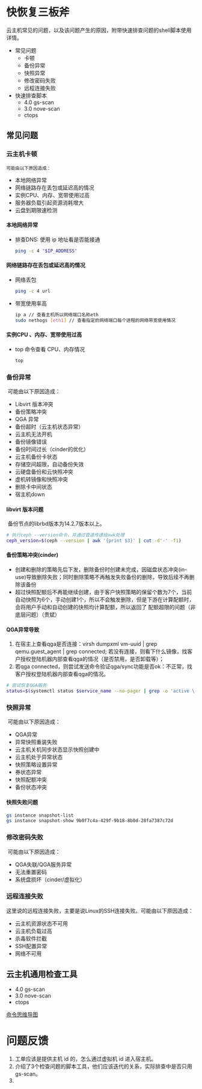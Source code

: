 #  快恢复三板斧

​	云主机常见的问题，以及该问题产生的原因，附带快速排查问题的shell脚本使用详情。

- 常见问题
  - 卡顿
  - 备份异常
  - 快照异常
  - 修改密码失败
  - 远程连接失败
- 快速排查脚本
  - 4.0 gs-scan
  - 3.0 nove-scan
  - ctops

## 常见问题

### 云主机卡顿

 	可能由以下原因造成：

- 本地网络异常
- 网络链路存在丢包或延迟高的情况
- 实例CPU、内存、宽带使用过高
- 服务器负载引起资源消耗增大
- 云盘到期限速检测

#### 本地网络异常

- 排查DNS: 使用 ip 地址看是否能接通

  ```bash
  ping -c 4 "$IP_ADDRESS"
  ```

#### 网络链路存在丢包或延迟高的情况

- 网络丢包

  ```bash
  ping -c 4 url
  ```

- 带宽使用率高

  ```bash
  ip a // 查看主机所以网络端口名称eth
  sudo nethogs [eth1] // 查看指定的网络端口每个进程的网络带宽使用情况
  ```

#### 实例CPU 、内存、宽带使用过高

- top 命令查看 CPU、内存情况

  ```bash
  top
  ```

### 备份异常

​	可能由以下原因造成：

- Libvirt 版本冲突
- 备份策略冲突
- QGA 异常
- 备份超时（云主机状态异常）
- 云主机无法开机
- 备份镜像错误
- 备份时间过长（cinder的优化）
- 云主机备份卡状态
- 存储空间超限，自动备份失效
- 云硬盘备份和云快照冲突
- 虚机转镜像和快照冲突
- 删除卡中间状态
- 宿主机down

#### libvirt 版本问题

​	备份节点的librbd版本为14.2.7版本以上。

```bash
# 执行ceph --version命令，并通过管道传递给awk处理  
ceph_version=$(ceph --version | awk '{print $3}' | cut -d'-' -f1)  
```

#### 备份策略冲突(cinder)

- 创建和删除的策略先后下发，删除备份时创建未完成，因磁盘状态冲突(in-use)导致删除失败；同时删除策略不再触发失败备份的删除，导致后续不再删除该备份
- 超过快照配额后不再能继续创建，由于客户快照策略的保留个数为7个，当前自动快照为6个，手动创建1个，所以不会触发删除，但是下游在计算配额时，会将用户手动和自动创建的快照均计算配额，所以返回了 配额超限的问题（非底层问题）（贵斌）

#### QGA异常导致

1. 在宿主上查看qga是否连接：virsh dumpxml vm-uuid | grep qemu.guest_agent | grep connected; 若没有连接，则看下什么镜像，找客户授权登陆机器内部查看qga的情况（是否禁用，是否卸载等）；
2. 若qga connected，则尝试发送命令验证qga/sync功能是否ok：不正常，找客户授权登陆机器内部查看qga的情况。

```bash
# 尝试恢复QGA服务
status=$(systemctl status $service_name --no-pager | grep -o 'active \(running\)' || true)
```

### 快照异常

​	可能由以下原因造成：

- QGA异常
- 异常快照重装失败
- 云主机关机同步状态显示快照创建中
- 云主机处于异常状态
- 快照策略设置异常
- 券状态异常
- 快照配额冲突
- 备份状态冲突
  

#### 快照失败问题

```bash
gs instance snapshot-list
gs instance snapshot-show 9b0f7c4a-429f-9b18-8b0d-28fa7387c72d
```

### 修改密码失败

​	可能由以下原因造成：

- QGA失联/QGA服务异常
- 无法重置密码
- 系统盘损坏（cinder/虚拟化）

### 远程连接失败

​	这里说的远程连接失败，主要是说Linux的SSH连接失败。可能由以下原因造成：

- 云主机资源状态不可用
- 云主机负载过高
- 杀毒软件拦截
- SSH配置异常
- 网络不可用

## 云主机通用检查工具

- 4.0 gs-scan
- 3.0 nove-scan
- ctops

[命令思维导图](https://docs.qq.com/aio/DQ0ZLZk1zUlpNaEJa?u=2d70b4c64f69417bb6c1a9f3589083eb&p=ayWdrVsI2ZXZSXHSQdFbgQ)

# 问题反馈

1. 工单应该是提供主机 id 的，怎么通过虚拟机 id 进入宿主机。
2. 介绍了3个检查问题的脚本工具，他们应该迭代的关系，实际排查中是否只用 gs-scan。
3. 

